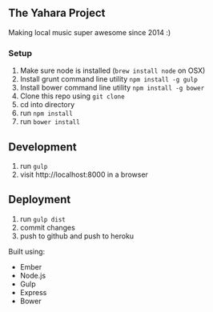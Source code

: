 ## The Yahara Project

Making local music super awesome since 2014 :)


### Setup
1. Make sure node is installed (`brew install node` on OSX)
2. Install grunt command line utility `npm install -g gulp`
3. Install bower command line utility `npm install -g bower`
3. Clone this repo using `git clone`
4. cd into directory
5. run `npm install`
6. run `bower install`

## Development
1. run `gulp`
2. visit http://localhost:8000 in a browser

## Deployment
1. run `gulp dist`
2. commit changes
3. push to github and push to heroku

Built using:
- Ember
- Node.js
- Gulp
- Express
- Bower
